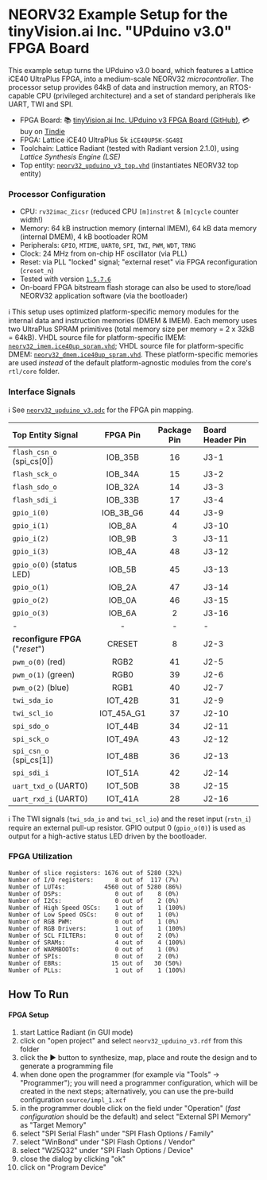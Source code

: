 # NEORV32 Example Setup for the tinyVision.ai Inc. "UPduino v3.0" FPGA Board


This example setup turns the UPduino v3.0 board, which features a Lattice iCE40 UltraPlus FPGA, into a medium-scale NEORV32 *microcontroller*.
The processor setup provides 64kB of data and instruction memory, an RTOS-capable CPU (privileged architecture) and a set of standard peripherals like UART, TWI and SPI.


* FPGA Board: :books: [tinyVision.ai Inc. UPduino v3 FPGA Board (GitHub)](https://github.com/tinyvision-ai-inc/UPduino-v3.0/), :credit_card: buy on [Tindie](https://www.tindie.com/products/tinyvision_ai/upduino-v30-low-cost-lattice-ice40-fpga-board/)
* FPGA: Lattice iCE40 UltraPlus 5k `iCE40UP5K-SG48I`
* Toolchain: Lattice Radiant (tested with Radiant version 2.1.0), using *Lattice Synthesis Engine (LSE)*
* Top entity: [`neorv32_upduino_v3_top.vhd`](https://github.com/stnolting/neorv32/blob/master/boards/UPduino_v3/neorv32_upduino_v3_top.vhd) (instantiates NEORV32 top entity)


### Processor Configuration

* CPU: `rv32imac_Zicsr` (reduced CPU `[m]instret` & `[m]cycle` counter width!)
* Memory: 64 kB instruction memory (internal IMEM), 64 kB data memory (internal DMEM), 4 kB bootloader ROM
* Peripherals: `GPIO`, `MTIME`, `UART0`, `SPI`, `TWI`, `PWM`, `WDT`, `TRNG`
* Clock: 24 MHz from on-chip HF oscillator (via PLL)
* Reset: via PLL "locked" signal; "external reset" via FPGA reconfiguration (`creset_n`)
* Tested with version [`1.5.7.6`](https://github.com/stnolting/neorv32/blob/master/CHANGELOG.md)
* On-board FPGA bitstream flash storage can also be used to store/load NEORV32 application software (via the bootloader)

:information_source: This setup uses optimized platform-specific memory modules for the internal data and instruction memories (DMEM & IMEM). Each memory uses two
UltraPlus SPRAM primitives (total memory size per memory = 2 x 32kB = 64kB). VHDL source file for platform-specific IMEM: [`neorv32_imem.ice40up_spram.vhd`](https://github.com/stnolting/neorv32/blob/master/boards/UPduino_v3/neorv32_imem.ice40up_spram.vhd);
VHDL source file for platform-specific DMEM: [`neorv32_dmem.ice40up_spram.vhd`](https://github.com/stnolting/neorv32/blob/master/boards/UPduino_v3/neorv32_dmem.ice40up_spram.vhd).
These platform-specific memories are used *instead* of the default platform-agnostic modules from the core's `rtl/core` folder.


### Interface Signals

:information_source: See [`neorv32_upduino_v3.pdc`](https://github.com/stnolting/neorv32/blob/master/boards/UPduino_v3/neorv32_upduino_v3.pdc)
for the FPGA pin mapping.

| Top Entity Signal             | FPGA Pin   | Package Pin  | Board Header Pin |
|:------------------------------|:----------:|:------------:|:-----------------|
| `flash_csn_o` (spi_cs[0])     | IOB_35B    | 16           | J3-1             |
| `flash_sck_o`                 | IOB_34A    | 15           | J3-2             |
| `flash_sdo_o`                 | IOB_32A    | 14           | J3-3             |
| `flash_sdi_i`                 | IOB_33B    | 17           | J3-4             |
| `gpio_i(0)`                   | IOB_3B_G6  | 44           | J3-9             |
| `gpio_i(1)`                   | IOB_8A     | 4            | J3-10            |
| `gpio_i(2)`                   | IOB_9B     | 3            | J3-11            |
| `gpio_i(3)`                   | IOB_4A     | 48           | J3-12            |
| `gpio_o(0)` (status LED)      | IOB_5B     | 45           | J3-13            |
| `gpio_o(1)`                   | IOB_2A     | 47           | J3-14            |
| `gpio_o(2)`                   | IOB_0A     | 46           | J3-15            |
| `gpio_o(3)`                   | IOB_6A     | 2            | J3-16            |
| -                             | -          | -            | -                |
| **reconfigure FPGA** ("_reset_") | CRESET  | 8            | J2-3             |
| `pwm_o(0)` (red)              | RGB2       | 41           | J2-5             |
| `pwm_o(1)` (green)            | RGB0       | 39           | J2-6             |
| `pwm_o(2)` (blue)             | RGB1       | 40           | J2-7             |
| `twi_sda_io`                  | IOT_42B    | 31           | J2-9             |
| `twi_scl_io`                  | IOT_45A_G1 | 37           | J2-10            |
| `spi_sdo_o`                   | IOT_44B    | 34           | J2-11            |
| `spi_sck_o`                   | IOT_49A    | 43           | J2-12            |
| `spi_csn_o` (spi_cs[1])       | IOT_48B    | 36           | J2-13            |
| `spi_sdi_i`                   | IOT_51A    | 42           | J2-14            |
| `uart_txd_o` (UART0)          | IOT_50B    | 38           | J2-15            |
| `uart_rxd_i` (UART0)          | IOT_41A    | 28           | J2-16            |

:information_source: The TWI signals (`twi_sda_io` and `twi_scl_io`) and the reset input (`rstn_i`) require an external pull-up resistor. GPIO output 0 (`gpio_o(0)`) is used as output for a high-active status LED driven by the bootloader.


### FPGA Utilization

```
Number of slice registers: 1676 out of 5280 (32%)
Number of I/O registers:      8 out of  117 (7%)
Number of LUT4s:           4560 out of 5280 (86%)
Number of DSPs:               0 out of    8 (0%)
Number of I2Cs:               0 out of    2 (0%)
Number of High Speed OSCs:    1 out of    1 (100%)
Number of Low Speed OSCs:     0 out of    1 (0%)
Number of RGB PWM:            0 out of    1 (0%)
Number of RGB Drivers:        1 out of    1 (100%)
Number of SCL FILTERs:        0 out of    2 (0%)
Number of SRAMs:              4 out of    4 (100%)
Number of WARMBOOTs:          0 out of    1 (0%)
Number of SPIs:               0 out of    2 (0%)
Number of EBRs:              15 out of   30 (50%)
Number of PLLs:               1 out of    1 (100%)
```

## How To Run

#### FPGA Setup

1. start Lattice Radiant (in GUI mode)
2. click on "open project" and select `neorv32_upduino_v3.rdf` from this folder
3. click the :arrow_forward: button to synthesize, map, place and route the design and to generate a programming file
4. when done open the programmer (for example via "Tools" -> "Programmer"); you will need a programmer configuration, which will be created in the next steps; alternatively,
you can use the pre-build configuration `source/impl_1.xcf`
5. in the programmer double click on the field under "Operation" (_fast configuration_ should be the default) and select "External SPI Memory" as "Target Memory"
6. select "SPI Serial Flash" under "SPI Flash Options / Family"
7. select "WinBond" under "SPI Flash Options / Vendor"
8. select "W25Q32" under "SPI Flash Options / Device"
9. close the dialog by clicking "ok"
10. click on "Program Device"


